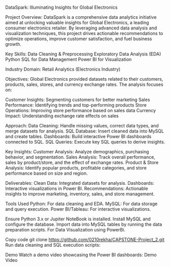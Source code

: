 DataSpark: Illuminating Insights for Global Electronics

Project Overview:
DataSpark is a comprehensive data analytics initiative aimed at unlocking valuable insights for Global Electronics, a leading consumer electronics retailer. By leveraging advanced data analysis and visualization techniques, this project drives actionable recommendations to optimize operations, improve customer satisfaction, and fuel business growth.

Key Skills:
Data Cleaning & Preprocessing
Exploratory Data Analysis (EDA)
Python
SQL for Data Management
Power BI for Visualization

Industry Domain:
Retail Analytics (Electronics Industry)

Objectives:
Global Electronics provided datasets related to their customers, products, sales, stores, and currency exchange rates. The analysis focuses on:

Customer Insights: Segmenting customers for better marketing
Sales Performance: Identifying trends and top-performing products
Store Operations: Improving store performance based on sales data
Currency Impact: Understanding exchange rate effects on sales

Approach:
Data Cleaning: Handle missing values, correct data types, and merge datasets for analysis.
SQL Database: Insert cleaned data into MySQL and create tables.
Dashboards: Build interactive Power BI dashboards connected to SQL.
SQL Queries: Execute key SQL queries to derive insights.

Key Insights:
Customer Analysis: Analyze demographics, purchasing behavior, and segmentation.
Sales Analysis: Track overall performance, sales by product/store, and the effect of exchange rates.
Product & Store Analysis: Identify popular products, profitable categories, and store performance based on size and region.

Deliverables:
Clean Data: Integrated datasets for analysis.
Dashboards: Interactive visualizations in Power BI.
Recommendations: Actionable insights to improve marketing, inventory, sales, and store management.

Tools Used
Python: For data cleaning and EDA.
MySQL: For data storage and query execution.
Power BI/Tableau: For interactive visualizations.

Ensure Python 3.x or Jupiter NoteBook is installed.
Install MySQL and configure the database.
Import data into MySQL tables by running the data preparation scripts.
For Data Visualization using PowerBi.

Copy code
git clone https://github.com/0210rekha/CAPSTONE-Project_2.git
Run data cleaning and SQL execution scripts:

Demo
Watch a demo video showcasing the Power BI dashboards: Demo Video

